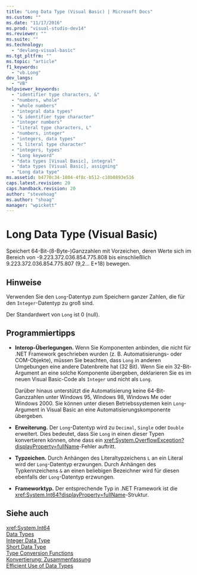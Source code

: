 ```yaml
---
title: "Long Data Type (Visual Basic) | Microsoft Docs"
ms.custom: ""
ms.date: "11/17/2016"
ms.prod: "visual-studio-dev14"
ms.reviewer: ""
ms.suite: ""
ms.technology: 
  - "devlang-visual-basic"
ms.tgt_pltfrm: ""
ms.topic: "article"
f1_keywords: 
  - "vb.Long"
dev_langs: 
  - "VB"
helpviewer_keywords: 
  - "identifier type characters, &"
  - "numbers, whole"
  - "whole numbers"
  - "integral data types"
  - "& identifier type character"
  - "integer numbers"
  - "literal type characters, L"
  - "numbers, integer"
  - "integers, data types"
  - "L literal type character"
  - "integers, types"
  - "Long keyword"
  - "data types [Visual Basic], integral"
  - "data types [Visual Basic], assigning"
  - "Long data type"
ms.assetid: b4770c34-1804-4f8c-b512-c10b0893e516
caps.latest.revision: 20
caps.handback.revision: 20
author: "stevehoag"
ms.author: "shoag"
manager: "wpickett"
---
```

# Long Data Type (Visual Basic)
Speichert 64\-Bit\-\(8\-Byte\-\)Ganzzahlen mit Vorzeichen, deren Werte sich im Bereich von \-9.223.372.036.854.775.808 bis einschließlich 9.223.372.036.854.775.807 \(9,2... E\+18\) bewegen.  
  
## Hinweise  
 Verwenden Sie den `Long`\-Datentyp zum Speichern ganzer Zahlen, die für den `Integer`\-Datentyp zu groß sind.  
  
 Der Standardwert von `Long` ist 0 \(null\).  
  
## Programmiertipps  
  
-   **Interop\-Überlegungen.** Wenn Sie Komponenten anbinden, die nicht für .NET Framework geschrieben wurden \(z. B. Automatisierungs\- oder COM\-Objekte\), müssen Sie beachten, dass `Long` in anderen Umgebungen eine andere Datenbreite hat \(32 Bit\).  Wenn Sie ein 32\-Bit\-Argument an eine solche Komponente übergeben, deklarieren Sie es im neuen Visual Basic\-Code als `Integer` und nicht als `Long`.  
  
     Darüber hinaus unterstützt die Automatisierung keine 64\-Bit\-Ganzzahlen unter Windows 95, Windows 98, Windows Me oder Windows 2000.  Sie können unter diesen Betriebssystemen kein `Long`\-Argument in Visual Basic an eine Automatisierungskomponente übergeben.  
  
-   **Erweiterung.** Der `Long`\-Datentyp wird zu `Decimal`, `Single` oder `Double` erweitert.  Dies bedeutet, dass Sie `Long` in einen dieser Typen konvertieren können, ohne dass ein <xref:System.OverflowException?displayProperty=fullName>\-Fehler auftritt.  
  
-   **Typzeichen.** Durch Anhängen des Literaltypzeichens `L` an ein Literal wird der `Long`\-Datentyp erzwungen.  Durch Anhängen des Typkennzeichens `&` an einen beliebigen Bezeichner wird für diesen ebenfalls der `Long`\-Datentyp erzwungen.  
  
-   **Frameworktyp.** Der entsprechende Typ in .NET Framework ist die <xref:System.Int64?displayProperty=fullName>\-Struktur.  
  
## Siehe auch  
 <xref:System.Int64>   
 [Data Types](../../../visual-basic/language-reference/data-types/data-type-summary.md)   
 [Integer Data Type](../../../visual-basic/language-reference/data-types/integer-data-type.md)   
 [Short Data Type](../../../visual-basic/language-reference/data-types/short-data-type.md)   
 [Type Conversion Functions](../../../visual-basic/language-reference/functions/type-conversion-functions.md)   
 [Konvertierung: Zusammenfassung](../../../visual-basic/language-reference/keywords/conversion-summary.md)   
 [Efficient Use of Data Types](../../../visual-basic/programming-guide/language-features/data-types/efficient-use-of-data-types.md)